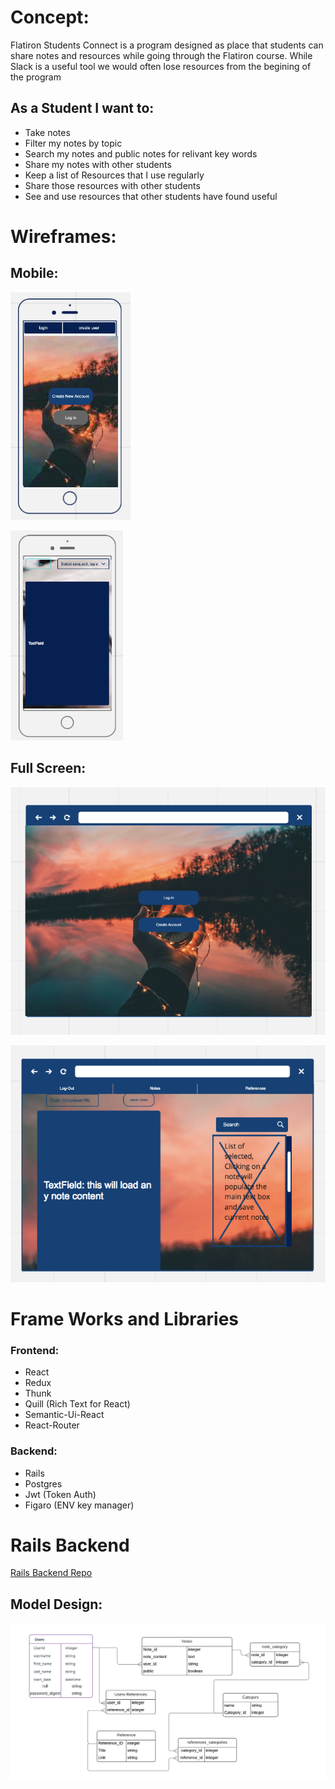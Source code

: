 

# Concept:

Flatiron Students Connect is a program designed as place that students can share notes and resources while going through the Flatiron course. While Slack is a useful tool we would often lose resources from the begining of the program 

## As a Student I want to:
  * Take notes
  * Filter my notes by topic
  * Search my notes and public notes for relivant key words 
  * Share my notes with other students
  * Keep a list of Resources that I use regularly 
  * Share those resources with other students
  * See and use resources that other students have found useful



# Wireframes:

## Mobile:
![Mobile Wireframe Login Image](./public/MobileWireframe.png) 

![Mobile Wireframe Content Image](./public/MobileWireframe2.png)




## Full Screen:
![Full Screen Wireframe Login image](./public/FullScreenWireframe.png)

![Full Screen Wireframe Content image](./public/FullScreenWireframe2.png)



# Frame Works and Libraries

### Frontend:

* React
* Redux
* Thunk
* Quill (Rich Text for React)
* Semantic-Ui-React
* React-Router

### Backend:

* Rails
* Postgres
* Jwt (Token Auth)
* Figaro (ENV key manager) 

# Rails Backend 

<a href="https://github.com/wley3337/modfivebackend">Rails Backend Repo</a>

## Model Design:

![Data Base Map](./public/DataBase.png)






